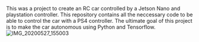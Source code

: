 This was a project to create an RC car controlled by a Jetson Nano and playstation controller. This repository contains all the neccessary code to be able to control the car with a PS4 controller. The ultimate goal of this project is to make the car autonomous using Python and Tensorflow.
![IMG_20200527_155003](https://user-images.githubusercontent.com/42595980/83080440-0839bf80-a033-11ea-968e-f82bd38b04e5.jpg)
